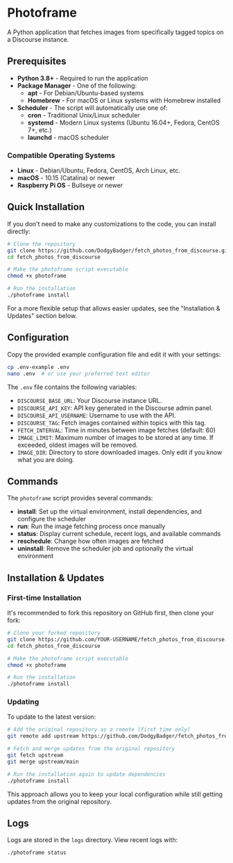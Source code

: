 # Photoframe

A Python application that fetches images from specifically tagged topics on a Discourse instance.

## Prerequisites

- **Python 3.8+** - Required to run the application
- **Package Manager** - One of the following:
  - **apt** - For Debian/Ubuntu-based systems
  - **Homebrew** - For macOS or Linux systems with Homebrew installed
- **Scheduler** - The script will automatically use one of:
  - **cron** - Traditional Unix/Linux scheduler
  - **systemd** - Modern Linux systems (Ubuntu 16.04+, Fedora, CentOS 7+, etc.)
  - **launchd** - macOS scheduler

### Compatible Operating Systems

- **Linux** - Debian/Ubuntu, Fedora, CentOS, Arch Linux, etc.
- **macOS** - 10.15 (Catalina) or newer
- **Raspberry Pi OS** - Bullseye or newer

## Quick Installation

If you don't need to make any customizations to the code, you can install directly:

```bash
# Clone the repository
git clone https://github.com/DodgyBadger/fetch_photos_from_discourse.git
cd fetch_photos_from_discourse

# Make the photoframe script executable
chmod +x photoframe

# Run the installation
./photoframe install
```

For a more flexible setup that allows easier updates, see the "Installation & Updates" section below.

## Configuration

Copy the provided example configuration file and edit it with your settings:

```bash
cp .env-example .env
nano .env  # or use your preferred text editor
```

The `.env` file contains the following variables:

- `DISCOURSE_BASE_URL`: Your Discourse instance URL.
- `DISCOURSE_API_KEY`: API key generated in the Discourse admin panel.
- `DISCOURSE_API_USERNAME`: Username to use with the API.
- `DISCOURSE_TAG`: Fetch images contained within topics with this tag.
- `FETCH_INTERVAL`: Time in minutes between image fetches (default: 60)
- `IMAGE_LIMIT`: Maximum number of images to be stored at any time. If exceeded, oldest images will be removed.
- `IMAGE_DIR`: Directory to store downloaded images. Only edit if you know what you are doing.

## Commands

The `photoframe` script provides several commands:

- **install**: Set up the virtual environment, install dependencies, and configure the scheduler
- **run**: Run the image fetching process once manually
- **status**: Display current schedule, recent logs, and available commands
- **reschedule**: Change how often images are fetched
- **uninstall**: Remove the scheduler job and optionally the virtual environment

## Installation & Updates

### First-time Installation

It's recommended to fork this repository on GitHub first, then clone your fork:

```bash
# Clone your forked repository
git clone https://github.com/YOUR-USERNAME/fetch_photos_from_discourse.git
cd fetch_photos_from_discourse

# Make the photoframe script executable
chmod +x photoframe

# Run the installation
./photoframe install
```

### Updating

To update to the latest version:

```bash
# Add the original repository as a remote (first time only)
git remote add upstream https://github.com/DodgyBadger/fetch_photos_from_discourse.git

# Fetch and merge updates from the original repository
git fetch upstream
git merge upstream/main

# Run the installation again to update dependencies
./photoframe install
```

This approach allows you to keep your local configuration while still getting updates from the original repository.

## Logs

Logs are stored in the `logs` directory. View recent logs with:

```bash
./photoframe status
```
